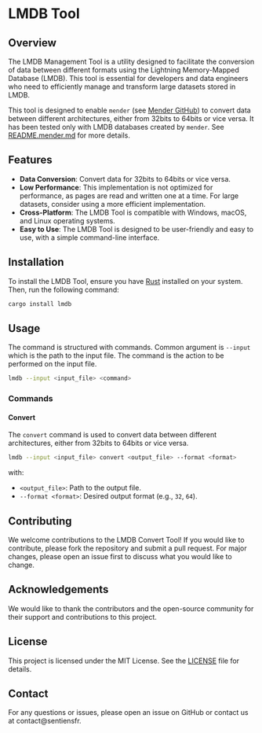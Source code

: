 # LMDB Tool

## Overview

The LMDB Management Tool is a utility designed to facilitate the conversion of data between different formats using the Lightning Memory-Mapped Database (LMDB). This tool is essential for developers and data engineers who need to efficiently manage and transform large datasets stored in LMDB.

This tool is designed to enable `mender` (see [Mender GitHub](https://github.com/mendersoftware/mender)) to convert data between different architectures, either from 32bits to 64bits or vice versa. It has been tested only with LMDB databases created by `mender`. See [README.mender.md](README.mender.md) for more details.

## Features

- **Data Conversion**: Convert data for 32bits to 64bits or vice versa.
- **Low Performance**: This implementation is not optimized for performance, as pages are read and written one at a time. For large datasets, consider using a more efficient implementation.
- **Cross-Platform**: The LMDB Tool is compatible with Windows, macOS, and Linux operating systems.
- **Easy to Use**: The LMDB Tool is designed to be user-friendly and easy to use, with a simple command-line interface.

## Installation

To install the LMDB Tool, ensure you have [Rust](https://www.rust-lang.org/) installed on your system. Then, run the following command:

```sh
cargo install lmdb
```

## Usage
The command is structured with commands. Common argument is `--input` which is the path to the input file. The command is the action to be performed on the input file.

```sh
lmdb --input <input_file> <command> 
```

### Commands

#### Convert

The `convert` command is used to convert data between different architectures, either from 32bits to 64bits or vice versa.

```sh
lmdb --input <input_file> convert <output_file> --format <format>
```

with:
- `<output_file>`: Path to the output file.
- `--format <format>`: Desired output format (e.g., `32`, `64`).


## Contributing

We welcome contributions to the LMDB Convert Tool! If you would like to contribute, please fork the repository and submit a pull request. For major changes, please open an issue first to discuss what you would like to change.

## Acknowledgements

We would like to thank the contributors and the open-source community for their support and contributions to this project.


## License

This project is licensed under the MIT License. See the [LICENSE](LICENSE) file for details.

## Contact

For any questions or issues, please open an issue on GitHub or contact us at contact@sentiensfr.
